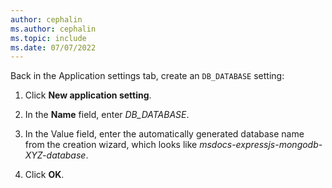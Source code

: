 ```yaml
---
author: cephalin
ms.author: cephalin
ms.topic: include
ms.date: 07/07/2022
---
```


Back in the Application settings tab, create an `DB_DATABASE` setting:

1. Click **New application setting**.

1. In the **Name** field, enter *DB_DATABASE*.

1. In the Value field, enter the automatically generated database name from the creation wizard, which looks like *msdocs-expressjs-mongodb-XYZ-database*.

1. Click **OK**.